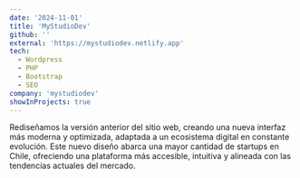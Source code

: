 ```yaml
---
date: '2024-11-01'
title: 'MyStudioDev'
github: ''
external: 'https://mystudiodev.netlify.app'
tech:
  - Wordpress
  - PHP
  - Bootstrap
  - SEO
company: 'mystudiodev'
showInProjects: true
---
```


Rediseñamos la versión anterior del sitio web, creando una nueva interfaz más moderna y optimizada, adaptada a un ecosistema digital en constante evolución. Este nuevo diseño abarca una mayor cantidad de startups en Chile, ofreciendo una plataforma más accesible, intuitiva y alineada con las tendencias actuales del mercado.
